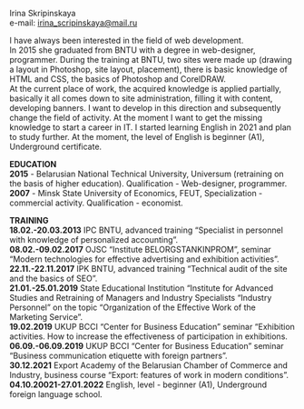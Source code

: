Irina Skripinskaya  
e-mail: irina_scripinskaya@mail.ru  

I have always been interested in the field of web development.  
In 2015 she graduated from BNTU with a degree in web-designer, programmer. During the training at BNTU, two sites were made up (drawing a layout in Photoshop, site layout, placement), there is basic knowledge of HTML and CSS, the basics of Photoshop and CorelDRAW.  
At the current place of work, the acquired knowledge is applied partially, basically it all comes down to site administration, filling it with content, developing banners. I want to develop in this direction and subsequently change the field of activity. At the moment I want to get the missing knowledge to start a career in IT. I started learning English in 2021 and plan to study further. At the moment, the level of English is beginner (A1), Underground certificate.

**EDUCATION**  
**2015** - Belarusian National Technical University, Universum (retraining on the basis of higher education). Qualification - Web-designer, programmer.  
**2007** - Minsk State University of Economics, FEUT, Specialization - commercial activity. Qualification - economist.

**TRAINING**  
**18.02.-20.03.2013** IPC BNTU, advanced training “Specialist in personnel with knowledge of personalized accounting”.  
**08.02.-09.02.2017** OJSC “Institute BELORGSTANKINPROM”, seminar “Modern technologies for effective advertising and exhibition activities”.  
**22.11.-22.11.2017** IPK BNTU, advanced training “Technical audit of the site and the basics of SEO”.  
**21.01.-25.01.2019** State Educational Institution “Institute for Advanced Studies and Retraining of Managers and Industry Specialists “Industry Personnel” on the topic “Organization of the Effective Work of the Marketing Service”.  
**19.02.2019** UKUP BCCI “Center for Business Education” seminar “Exhibition activities. How to increase the effectiveness of participation in exhibitions.  
**06.09.-06.09.2019** UKUP BCCI “Center for Business Education” seminar “Business communication etiquette with foreign partners”.  
**30.12.2021** Export Academy of the Belarusian Chamber of Commerce and Industry, business course “Export: features of work in modern conditions”.  
**04.10.20021-27.01.2022** English, level - beginner (A1), Underground foreign language school.  
